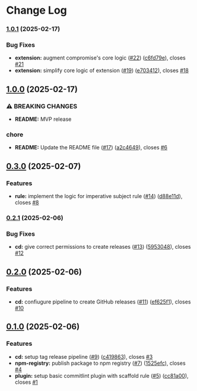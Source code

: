 # Change Log

### [1.0.1](https://github.com/Ragav-KS/commitlint-plugin-imperative/compare/v1.0.0...v1.0.1) (2025-02-17)

### Bug Fixes

- **extension:** augment compromise's core logic ([#22](https://github.com/Ragav-KS/commitlint-plugin-imperative/issues/22)) ([c6fd79e](https://github.com/Ragav-KS/commitlint-plugin-imperative/commit/c6fd79ea2aa6794f889bb01c7925279989a0e97a)), closes [#21](https://github.com/Ragav-KS/commitlint-plugin-imperative/issues/21)
- **extension:** simplify core logic of extension ([#19](https://github.com/Ragav-KS/commitlint-plugin-imperative/issues/19)) ([e703412](https://github.com/Ragav-KS/commitlint-plugin-imperative/commit/e703412a33c9bbb8ba57bd86e3680dc00a8c337b)), closes [#18](https://github.com/Ragav-KS/commitlint-plugin-imperative/issues/18)

## [1.0.0](https://github.com/Ragav-KS/commitlint-plugin-imperative/compare/v0.3.1...v1.0.0) (2025-02-17)

### ⚠ BREAKING CHANGES

- **README:** MVP release

### chore

- **README:** Update the README file ([#17](https://github.com/Ragav-KS/commitlint-plugin-imperative/issues/17)) ([a2c4649](https://github.com/Ragav-KS/commitlint-plugin-imperative/commit/a2c4649323db59a9ca1e264b176050ce28ffc79a)), closes [#6](https://github.com/Ragav-KS/commitlint-plugin-imperative/issues/6)

## [0.3.0](https://github.com/Ragav-KS/commitlint-plugin-imperative/compare/v0.2.1...v0.3.0) (2025-02-07)

### Features

- **rule:** implement the logic for imperative subject rule ([#14](https://github.com/Ragav-KS/commitlint-plugin-imperative/issues/14)) ([d88e11d](https://github.com/Ragav-KS/commitlint-plugin-imperative/commit/d88e11d5671ebe64c6e43bba58765f12fa465b63)), closes [#8](https://github.com/Ragav-KS/commitlint-plugin-imperative/issues/8)

### [0.2.1](https://github.com/Ragav-KS/commitlint-plugin-imperative/compare/v0.2.0...v0.2.1) (2025-02-06)

### Bug Fixes

- **cd:** give correct permissions to create releases ([#13](https://github.com/Ragav-KS/commitlint-plugin-imperative/issues/13)) ([5953048](https://github.com/Ragav-KS/commitlint-plugin-imperative/commit/595304868e5cff2ad2f8859dd1a2b18cb9c14782)), closes [#12](https://github.com/Ragav-KS/commitlint-plugin-imperative/issues/12)

## [0.2.0](https://github.com/Ragav-KS/commitlint-plugin-imperative/compare/v0.1.0...v0.2.0) (2025-02-06)

### Features

- **cd:** confiugure pipeline to create GitHub releases ([#11](https://github.com/Ragav-KS/commitlint-plugin-imperative/issues/11)) ([ef625f1](https://github.com/Ragav-KS/commitlint-plugin-imperative/commit/ef625f11092d1f6a7fe074f4304a0287ae4b3372)), closes [#10](https://github.com/Ragav-KS/commitlint-plugin-imperative/issues/10)

## [0.1.0](https://github.com/Ragav-KS/commitlint-plugin-imperative/compare/v0.0.1...v0.1.0) (2025-02-06)

### Features

- **cd:** setup tag release pipeline ([#9](https://github.com/Ragav-KS/commitlint-plugin-imperative/issues/9)) ([c419863](https://github.com/Ragav-KS/commitlint-plugin-imperative/commit/c41986314283483b0b66068273ed77137335a918)), closes [#3](https://github.com/Ragav-KS/commitlint-plugin-imperative/issues/3)
- **npm-registry:** publish package to npm registry ([#7](https://github.com/Ragav-KS/commitlint-plugin-imperative/issues/7)) ([1525efc](https://github.com/Ragav-KS/commitlint-plugin-imperative/commit/1525efcb89c65f41487eb13c46b5811ee140673d)), closes [#4](https://github.com/Ragav-KS/commitlint-plugin-imperative/issues/4)
- **plugin:** setup basic commitlint plugin with scaffold rule ([#5](https://github.com/Ragav-KS/commitlint-plugin-imperative/issues/5)) ([cc81a00](https://github.com/Ragav-KS/commitlint-plugin-imperative/commit/cc81a00aff26f8cea31701a7e318cb0e5d61cc33)), closes [#1](https://github.com/Ragav-KS/commitlint-plugin-imperative/issues/1)
